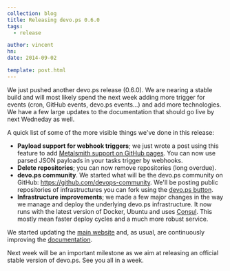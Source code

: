 ```yaml
---
collection: blog
title: Releasing devo.ps 0.6.0
tags:
  - release

author: vincent
hn:
date: 2014-09-02

template: post.html
---
```


We just pushed another devo.ps release (0.6.0). We are nearing a stable build and will most likely spend the next week adding more trigger for events (cron, GitHub events, devo.ps events...) and add more technologies. We have a few large updates to the documentation that should go live by next Wedneday as well.

A quick list of some of the more visible things we've done in this release:

- **Payload support for webhook triggers**; we just wrote a post using this feature to add [Metalsmith support on GitHub pages](http://devo.ps/blog/metalsmith-on-github-pages/). You can now use parsed JSON payloads in your tasks trigger by webhooks.
- **Delete repositories**; you can now remove repositories (long overdue).
- **devo.ps community**. We started what will be the devo.ps community on GitHub: https://github.com/devops-community. We'll be posting public repositories of infrastructures you can fork using the [devo.ps button](devo.ps/blog/one-click-deploy-of-your-infrastructure/).
- **Infrastructure improvements**; we made a few major changes in the way we manage and deploy the underlying devo.ps infrastructure. It now runs with the latest version of Docker, Ubuntu and uses [Consul](http://consul.io). This mostly mean faster deploy cycles and a much more robust service.

We started updating the [main website](http://devo.ps) and, as usual, are continuously improving the [documentation](http://docs.devo.ps).

Next week will be an important milestone as we aim at releasing an official stable version of devo.ps. See you all in a week.
